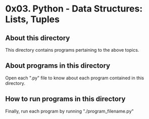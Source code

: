 # 0x03. Python - Data Structures: Lists, Tuples

## About this directory
This directory contains programs pertaining to the above topics. 

## About programs in this directory
Open each ".py" file to know about each program contained in this directory. 

## How to run programs in this directory
Finally, run each program by running "./program_filename.py"
